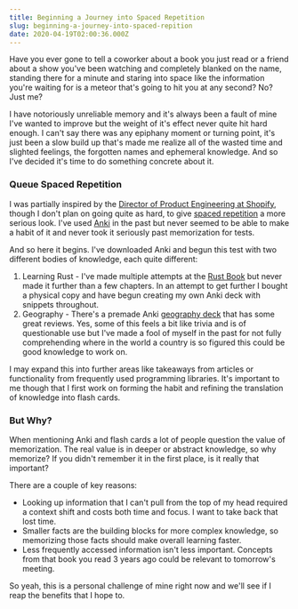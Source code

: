 ```yaml
---
title: Beginning a Journey into Spaced Repetition
slug: beginning-a-journey-into-spaced-repition
date: 2020-04-19T02:00:36.000Z
---
```


Have you ever gone to tell a coworker about a book you just read or a friend about a show you've been watching and completely blanked on the name, standing there for a minute and staring into space like the information you're waiting for is a meteor that's going to hit you at any second? No? Just me?

I have notoriously unreliable memory and it's always been a fault of mine I've wanted to improve but the weight of it's effect never quite hit hard enough. I can't say there was any epiphany moment or turning point, it's just been a slow build up that's made me realize all of the wasted time and slighted feelings, the forgotten names and ephemeral knowledge. And so I've decided it's time to do something concrete about it.

### Queue Spaced Repetition

I was partially inspired by the [Director of Product Engineering at Shopify](https://superorganizers.substack.com/p/how-to-build-a-learning-machine), though I don't plan on going quite as hard, to give [spaced repetition](https://en.wikipedia.org/wiki/Spaced_repetition) a more serious look. I've used [Anki](https://apps.ankiweb.net/) in the past but never seemed to be able to make a habit of it and never took it seriously past memorization for tests.

And so here it begins. I've downloaded Anki and begun this test with two different bodies of knowledge, each quite different:

1. Learning Rust - I've made multiple attempts at the [Rust Book](https://doc.rust-lang.org/book/) but never made it further than a few chapters. In an attempt to get further I bought a physical copy and have begun creating my own Anki deck with snippets throughout.
2. Geography - There's a premade Anki [geography deck](https://ankiweb.net/shared/info/2109889812) that has some great reviews. Yes, some of this feels a bit like trivia and is of questionable use but I've made a fool of myself in the past for not fully comprehending where in the world a country is so figured this could be good knowledge to work on.

I may expand this into further areas like takeaways from articles or functionality from frequently used programming libraries. It's important to me though that I first work on forming the habit and refining the translation of knowledge into flash cards.

### But Why?

When mentioning Anki and flash cards a lot of people question the value of memorization. The real value is in deeper or abstract knowledge, so why memorize? If you didn't remember it in the first place, is it really that important?

There are a couple of key reasons:

- Looking up information that I can't pull from the top of my head required a context shift and costs both time and focus. I want to take back that lost time.
- Smaller facts are the building blocks for more complex knowledge, so memorizing those facts should make overall learning faster.
- Less frequently accessed information isn't less important. Concepts from that book you read 3 years ago could be relevant to tomorrow's meeting.

So yeah, this is a personal challenge of mine right now and we'll see if I reap the benefits that I hope to. 
